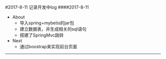 #2017-8-11 记录开发中log
####2017-8-11
- About
    -  导入spring+mybetis的jar包
    -  建立数据表，并生成相关的sql语句
    -  搭建了SpringMvc跳转
- Next
    -  通过boostrap来实现前台页面
***
 


